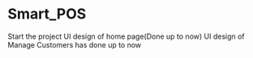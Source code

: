 # Smart_POS
Start the project
UI design of home page(Done up to now)
UI design of Manage Customers has done up to now
